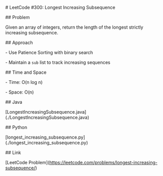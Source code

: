 \# LeetCode #300: Longest Increasing Subsequence



\## Problem

Given an array of integers, return the length of the longest strictly increasing subsequence.



\## Approach

\- Use Patience Sorting with binary search

\- Maintain a `sub` list to track increasing sequences



\## Time and Space

\- Time: O(n log n)

\- Space: O(n)



\## Java

\[LongestIncreasingSubsequence.java](./LongestIncreasingSubsequence.java)



\## Python

\[longest\_increasing\_subsequence.py](./longest\_increasing\_subsequence.py)



\## Link

\[LeetCode Problem](https://leetcode.com/problems/longest-increasing-subsequence/)



